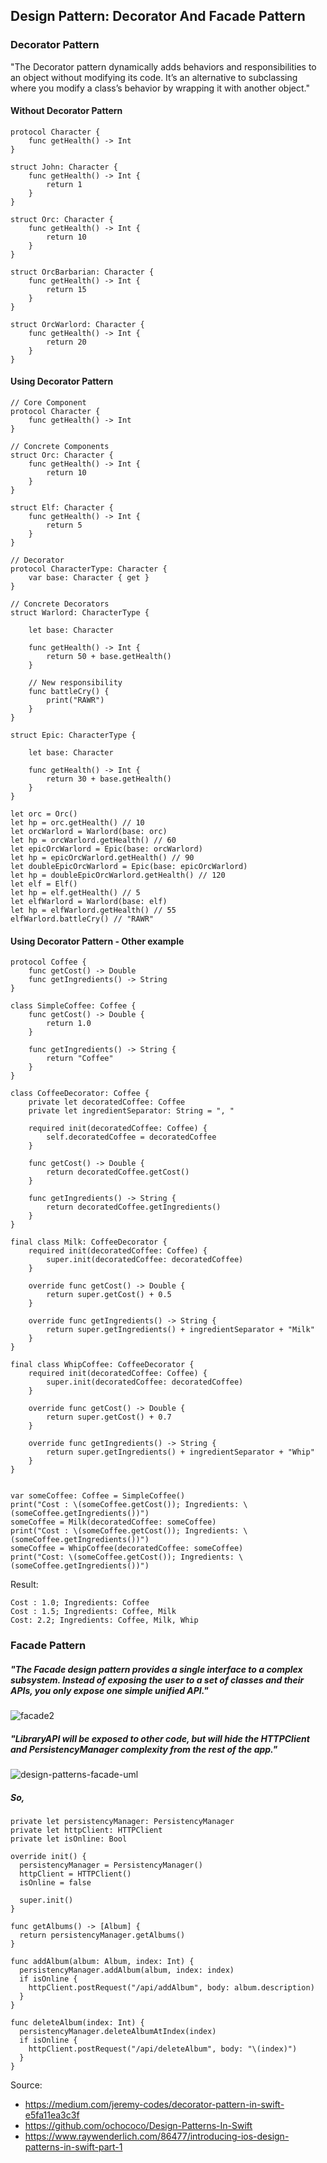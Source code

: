 ## Design Pattern: Decorator And Facade Pattern
### Decorator Pattern

"The Decorator pattern dynamically adds behaviors and responsibilities to an object without modifying its code. It’s an alternative to subclassing where you modify a class’s behavior by wrapping it with another object."

#### Without Decorator Pattern

```
protocol Character {
    func getHealth() -> Int
}

struct John: Character {  
    func getHealth() -> Int {
        return 1
    }
}

struct Orc: Character {
    func getHealth() -> Int {
        return 10
    }
}

struct OrcBarbarian: Character {
    func getHealth() -> Int {
        return 15
    }
}

struct OrcWarlord: Character {
    func getHealth() -> Int {
        return 20
    }
}
```

#### Using Decorator Pattern

```
// Core Component
protocol Character {
    func getHealth() -> Int
}

// Concrete Components
struct Orc: Character {
    func getHealth() -> Int {
        return 10
    }
}

struct Elf: Character {
    func getHealth() -> Int {
        return 5
    }
}

// Decorator
protocol CharacterType: Character {
    var base: Character { get }
}

// Concrete Decorators
struct Warlord: CharacterType {
    
    let base: Character
    
    func getHealth() -> Int {
        return 50 + base.getHealth()
    }
     
    // New responsibility
    func battleCry() {
        print("RAWR")   
    }
}

struct Epic: CharacterType {
    
    let base: Character
    
    func getHealth() -> Int {
        return 30 + base.getHealth()
    }
}

let orc = Orc()
let hp = orc.getHealth() // 10
let orcWarlord = Warlord(base: orc)
let hp = orcWarlord.getHealth() // 60
let epicOrcWarlord = Epic(base: orcWarlord)
let hp = epicOrcWarlord.getHealth() // 90
let doubleEpicOrcWarlord = Epic(base: epicOrcWarlord)
let hp = doubleEpicOrcWarlord.getHealth() // 120
let elf = Elf()
let hp = elf.getHealth() // 5
let elfWarlord = Warlord(base: elf)
let hp = elfWarlord.getHealth() // 55
elfWarlord.battleCry() // "RAWR"
```

#### Using Decorator Pattern - Other example
```
protocol Coffee {
	func getCost() -> Double
	func getIngredients() -> String
}

class SimpleCoffee: Coffee {
	func getCost() -> Double {
		return 1.0
	}
	
	func getIngredients() -> String {
		return "Coffee"
	}
}

class CoffeeDecorator: Coffee {
	private let decoratedCoffee: Coffee
	private let ingredientSeparator: String = ", "
	
	required init(decoratedCoffee: Coffee) {
		self.decoratedCoffee = decoratedCoffee
	}
	
	func getCost() -> Double {
		return decoratedCoffee.getCost()
	}
	
	func getIngredients() -> String {
		return decoratedCoffee.getIngredients()
	}
}

final class Milk: CoffeeDecorator {
	required init(decoratedCoffee: Coffee) {
		super.init(decoratedCoffee: decoratedCoffee)
	}
	
	override func getCost() -> Double {
		return super.getCost() + 0.5
	}
	
	override func getIngredients() -> String {
		return super.getIngredients() + ingredientSeparator + "Milk"
	}
}

final class WhipCoffee: CoffeeDecorator {
	required init(decoratedCoffee: Coffee) {
		super.init(decoratedCoffee: decoratedCoffee)
	}
	
	override func getCost() -> Double {
		return super.getCost() + 0.7
	}
	
	override func getIngredients() -> String {
		return super.getIngredients() + ingredientSeparator + "Whip"
	}
}


var someCoffee: Coffee = SimpleCoffee()
print("Cost : \(someCoffee.getCost()); Ingredients: \(someCoffee.getIngredients())")
someCoffee = Milk(decoratedCoffee: someCoffee)
print("Cost : \(someCoffee.getCost()); Ingredients: \(someCoffee.getIngredients())")
someCoffee = WhipCoffee(decoratedCoffee: someCoffee)
print("Cost: \(someCoffee.getCost()); Ingredients: \(someCoffee.getIngredients())")
```

Result:
```
Cost : 1.0; Ingredients: Coffee
Cost : 1.5; Ingredients: Coffee, Milk
Cost: 2.2; Ingredients: Coffee, Milk, Whip
```

### Facade Pattern
##### "The Facade design pattern provides a single interface to a complex subsystem. Instead of exposing the user to a set of classes and their APIs, you only expose one simple unified API."

![facade2](https://cloud.githubusercontent.com/assets/8895399/24435754/6753d390-1461-11e7-9993-9dbe9b900159.png)

##### "LibraryAPI will be exposed to other code, but will hide the HTTPClient and PersistencyManager complexity from the rest of the app."
![design-patterns-facade-uml](https://cloud.githubusercontent.com/assets/8895399/24435696/1326e988-1461-11e7-9eb0-bf5d2f921070.png)

##### So,
```
private let persistencyManager: PersistencyManager
private let httpClient: HTTPClient
private let isOnline: Bool
```

```
override init() {
  persistencyManager = PersistencyManager()
  httpClient = HTTPClient()
  isOnline = false
 
  super.init()
}
```

```
func getAlbums() -> [Album] {
  return persistencyManager.getAlbums()
}
 
func addAlbum(album: Album, index: Int) {
  persistencyManager.addAlbum(album, index: index)
  if isOnline {
    httpClient.postRequest("/api/addAlbum", body: album.description)
  }
}
 
func deleteAlbum(index: Int) {
  persistencyManager.deleteAlbumAtIndex(index)
  if isOnline {
    httpClient.postRequest("/api/deleteAlbum", body: "\(index)")
  }
}
```

Source: 
- https://medium.com/jeremy-codes/decorator-pattern-in-swift-e5fa11ea3c3f
- https://github.com/ochococo/Design-Patterns-In-Swift
- https://www.raywenderlich.com/86477/introducing-ios-design-patterns-in-swift-part-1
